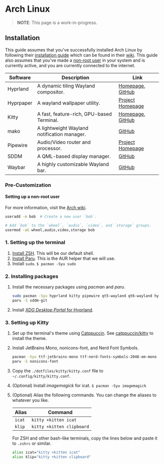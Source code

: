 # Arch Linux

> **NOTE**: This page is a work-in-progress.

## Installation

This guide assumes that you've successfully installed Arch Linux by following their [installation guide](https://wiki.archlinux.org/title/Installation_guide) which can be found in their [wiki](https://wiki.archlinux.org/). This guide also assumes that you've made a [non-root user](#Setting-up-a-non-root-user) in your system and is currently active, and you are currently connected to the internet.

| Software                 | Description                                 | Link                                                                                        |
| ------------------------ | ------------------------------------------- | ------------------------------------------------------------------------------------------- |
| Hyprland                 | A dynamic tiling Wayland compositor.        | [Homepage](https://hyprland.org/), [GitHub](https://github.com/hyprwm/Hyprland)             |
| Hyprpaper                | A wayland wallpaper utility.                | [Project Homepage](https://github.com/hyprwm/hyprpaper)                                     |
| Kitty                    | A fast, feature-rich, GPU-based Terminal.   | [Homepage](https://sw.kovidgoyal.net/kitty/), [GitHub](https://github.com/kovidgoyal/kitty) |
| mako                     | A lightweight Wayland notification manager. | [GitHub](https://github.com/emersion/mako)                                                  |
| Pipewire                 | Audio/Video router and processor.           | [Project Homepage](https://gitlab.freedesktop.org/pipewire/pipewire/)                       |
| SDDM                     | A QML-based display manager.                | [GitHub](https://github.com/sddm/sddm)                                                      |
| Waybar                   | A highly customizable Wayland bar.          | [GitHub](https://github.com/Alexays/Waybar)                                                 |

### Pre-Customization

#### Setting up a non-root user

For more information, visit the [Arch wiki](https://wiki.archlinux.org/title/Users_and_groups).

```bash
useradd -m bob  # Create a new user `bob`.

# Add `bob` to the `wheel`, `audio`, `video`, and `storage` groups.
usermod -aG wheel,audio,video,storage bob
```

### 1. Setting up the terminal

1. [Install ZSH](https://github.com/SetupGuides/ZSH). This will be our default shell.
2. [Install Paru](https://github.com/Morganamilo/paru). This is the AUR helper that we will use.
3. Install `sudo`. `$ pacman -Syu sudo`

### 2. Installing packages

1. Install the necessary packages using *pacman* and *paru*.

    ```bash
    sudo pacman -Syu hyprland kitty pipewire qt5-wayland qt6-wayland hyprpaper mako polkit-kde-agent waybar otf-font-awesome
    paru -S sddm-git
    ```

2. Install [*XDG Desktop Portal* for Hyprland](https://wiki.hyprland.org/Useful-Utilities/Hyprland-desktop-portal/).

### 3. Setting up Kitty

1. Set up the terminal's theme using [Catppuccin](https://github.com/catppuccin/catppuccin). See [catppuccin/kitty](https://github.com/catppuccin/kitty) to install the theme.
2. Install JetBrains Mono, nonicons-font, and Nerd Font Symbols.

    ```bash
    pacman -Syu ttf-jetbrains-mono ttf-nerd-fonts-symbols-2048-em-mono
    paru -S nonicons-font
    ```

3. Copy the `./dotfiles/kitty/kitty.conf` file to `~/.config/kitty/kitty.conf`.
4. (Optional) Install *imagemagick* for icat. `$ pacman -Syu imagemagick`
5. (Optional) Alias the following commands. You can change the aliases to whatever you like.

    | Alias   | Command                   |
    | ------- | ------------------------- |
    | `icat`  | `kitty +kitten icat`      |
    | `klip`  | `kitty +kitten clipboard` |

    For ZSH and other bash-like terminals, copy the lines below and paste it to `.zshrc` or similar.

    ```bash
    alias icat="kitty +kitten icat"
    alias klip="kitty +kitten clipboard"
    ```
